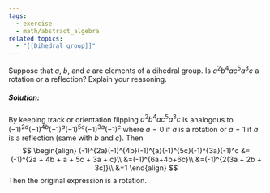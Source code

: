 ```yaml
---
tags:
  - exercise
  - math/abstract_algebra
related topics:
  - "[[Dihedral group]]"
---
```

Suppose that $a$, $b$, and $c$ are elements of a dihedral group. Is $a^2 b^4 a c^5 a^3 c$ a rotation or a reflection? Explain your reasoning.
##### Solution:
By keeping track or orientation flipping $a^2 b^4 a c^5 a^3 c$ is analogous to $(-1)^{2a}(-1)^{4b}(-1)^{a}(-1)^{5c}(-1)^{3a}(-1)^c$ where $a=0$ if $a$ is a rotation or $a=1$ if $a$ is a reflection (same with $b$ and $c$). Then $$
\begin{align}
(-1)^{2a}(-1)^{4b}(-1)^{a}(-1)^{5c}(-1)^{3a}(-1)^c 
	&= (-1)^{2a + 4b + a + 5c + 3a + c}\\
	&=(-1)^{6a+4b+6c}\\
	&=(-1)^{2(3a + 2b + 3c)}\\
	&=1
\end{align}
$$Then the original expression is a rotation.